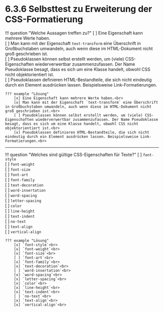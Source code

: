 # 6.3.6 Selbsttest zu Erweiterung der CSS-Formatierung

!!! question "Welche Aussagen treffen zu?"
    [ ] Eine Eigenschaft kann mehrere Werte haben.<br>
    [ ] Man kann mit der Eigenschaft `text-transform` eine Überschrift in Großbuchstaben umwandeln, auch wenn diese im HTML-Dokument nicht groß geschrieben ist.<br>
    [ ] Pseudoklassen können selbst erstellt werden, um (viele) CSS-Eigenschaften wiederverwertbar zusammenzufassen. Der Name Pseudoklasse besagt, dass es sich um eine Klasse handelt, obwohl CSS nicht objektorientiert ist.<br>
    [ ] Pseudoklassen definieren HTML-Bestandteile, die sich nicht eindeutig durch ein Element ausdrücken lassen. Beispielsweise Link-Formatierungen.<br>

    ??? example "Lösung"
        [x] Eine Eigenschaft kann mehrere Werte haben.<br>
        [x] Man kann mit der Eigenschaft `text-transform` eine Überschrift in Großbuchstaben umwandeln, auch wenn diese im HTML-Dokument nicht groß geschrieben ist.<br>
        [ ] Pseudoklassen können selbst erstellt werden, um (viele) CSS-Eigenschaften wiederverwertbar zusammenzufassen. Der Name Pseudoklasse besagt, dass es sich um eine Klasse handelt, obwohl CSS nicht objektorientiert ist.<br>
        [x] Pseudoklassen definieren HTML-Bestandteile, die sich nicht eindeutig durch ein Element ausdrücken lassen. Beispielsweise Link-Formatierungen.<br>

---

!!! question "Welches sind gültige CSS-Eigenschaften für Texte?"
    [ ] `font-style`<br>
    [ ] `font-weight`<br>
    [ ] `font-size`<br>
    [ ] `font-art`<br>
    [ ] `font-family`<br>
    [ ] `text-decoration`<br>
    [ ] `word-insertation`<br>
    [ ] `word-spacing`<br>
    [ ] `letter-spacing`<br>
    [ ] `color`<br>
    [ ] `line-height`<br>
    [ ] `text-indent`<br>
    [ ] `no-text`<br>
    [ ] `text-align`<br>
    [ ] `vertical-align`<br>

    ??? example "Lösung"
        [x] `font-style`<br>
        [x] `font-weight`<br>
        [x] `font-size`<br>
        [ ] `font-art`<br>
        [x] `font-family`<br>
        [x] `text-decoration`<br>
        [ ] `word-insertation`<br>
        [x] `word-spacing`<br>
        [x] `letter-spacing`<br>
        [x] `color`<br>
        [x] `line-height`<br>
        [x] `text-indent`<br>
        [ ] `no-text`<br>
        [x] `text-align`<br>
        [x] `vertical-align`<br>
